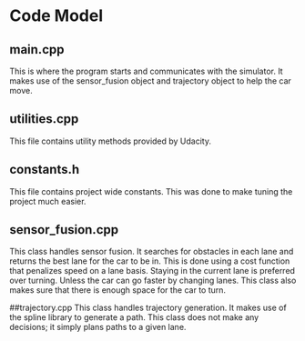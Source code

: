 # Code Model

## main.cpp
This is where the program starts and communicates with the simulator. 
It makes use of the sensor_fusion object and trajectory object to help the car move.

## utilities.cpp
This file contains utility methods provided by Udacity.

## constants.h
This file contains project wide constants.
This was done to make tuning the project much easier.

## sensor_fusion.cpp
This class handles sensor fusion. 
It searches for obstacles in each lane and returns the best lane for the car to be in.
This is done using a cost function that penalizes speed on a lane basis.
Staying in the current lane is preferred over turning. 
Unless the car can go faster by changing lanes.
This class also makes sure that there is enough space for the car to turn.

##trajectory.cpp
This class handles trajectory generation.
It makes use of the spline library to generate a path.
This class does not make any decisions; it simply plans paths to a given lane.
